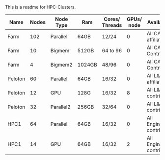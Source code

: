 This is a readme for HPC-Clusters.

| Name  | Nodes | Node Type|  Ram | Cores/ Threads | GPUs/ node | Available to | Contact | 
| ------|------ | ----     | -----| ------------- | -----| ------ | -----| 
| Farm  | 102 | Parallel | 64GB |     12/24 | 0 |  All CA&ES affiliates | help@cse.ucdavis.edu| 
| Farm  | 10  | Bigmem   | 512GB | 64 to 96 | 0 | All CA&ES Contributors |help@cse.ucdavis.edu| 
| Farm  | 4   | Bigmem2  | 1024GB | 48/96   | 0 | All CA&ES Contributors |help@cse.ucdavis.edu| 
| Peloton| 60 | Parallel | 64GB | 16/32 | 0 | All L&S affiliated | help@cse.ucdavis.edu| 
| Peloton| 12 | GPU      | 128G | 16/32 | 8 | All L&S contributors | help@cse.ucdavis.edu| 
| Peloton| 32 | Parallel2 | 256GB | 32/64 | 0 |  All L&S contributors |help@cse.ucdavis.edu| 
| HPC1   | 64 | Parallel | 64GB | 16/32 | 0 | All Engineering contributors | help@cse.ucdavis.edu | 
| HPC1   | 14 | GPU      | 64GB | 16/32 | 2 | All Engineering contributors | help@cse.ucdavis.edu | 

